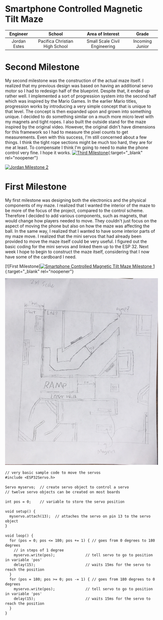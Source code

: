  # Smartphone Controlled Magnetic Tilt Maze


| **Engineer** | **School** | **Area of Interest** | **Grade** |
|:--:|:--:|:--:|:--:|
| Jordan Estes | Pacifica Christian High School | Small Scale Civil Engineering | Incoming Junior

[//]: <![Headstone Image](https://bluestampengineering.com/wp-content/uploads/2016/05/improve.jpg)>
  
[//]: <# Final Milestone>
[//]: <My final milestone is finishing the actual project itself. I had finished all of the physical work in stage 2 and mostly worked on coding. With some help from my instructor I wrote a code in Arduino and an app in the MIT app inventor that allowed the gyro sensor from the android phone to connect to the servos that I had put on the maze. This was my first time doing something like this so I'm proud of how well it turned out. Ironically, however, even though the physical parts were done, it was a hardware bug that was plaguing me. I messed around with the code and bug-checked it with my instructor but we couldn't figure out what was wrong. The maze kept sliding over to the right side and then not having the proper alignment when it was reset. Eventually, I figured out that there was so much hot glue in the servo that the gears couldn't get enough friction and kept sliding. I replaced the part and it worked perfectly. I'm very proud of this project even though I think there are a few things that could have done better. For one, I should have had much stricter plans from the start. My stand gave me a lot of trouble because I was slightly off in the measurements. I also wish that I had designed the maze differently, I didn't account for how shaky the maze control would be due to instability in the hand that was controlling it. Overall, however, everything went better than I expected.  >

[!]: <[![Final Milestone](https://res.cloudinary.com/marcomontalbano/image/upload/v1612573869/video_to_markdown/images/youtube--F7M7imOVGug-c05b58ac6eb4c4700831b2b3070cd403.jpg )](https://www.youtube.com/watch?v=F7M7imOVGug&feature=emb_logo "Final Milestone"){:target="_blank" rel="noopener"}>

# Second Milestone
My second milestone was the construction of the actual maze itself. I realized that my previous design was based on having an additional servo motor so I had to redesign half of the blueprint. Despite that, it ended up rather well. I implemented a sort of progression system into the second half which was inspired by the Mario Games. In the earlier Mario titles, progression works by introducing a very simple concept that is unique to that level. The concept is then expanded upon and grown into something unique. I decided to do something similar on a much more micro level with my magnets and tight ropes. I also built the outside stand for the maze inspired by the original video. However, the original didn't have dimensions for this framework so I had to measure the pixel counts to get measurements. Even with this success, I'm still concerned about a few things. I think the tight rope sections might be much too hard, they are for me at least. To compensate I think I'm going to need to make the phone control very fine. I hope it works. 
[![Third Milestone](https://res.cloudinary.com/marcomontalbano/image/upload/v1612574014/video_to_markdown/images/youtube--y3VAmNlER5Y-c05b58ac6eb4c4700831b2b3070cd403.jpg)](https://www.youtube.com/watch?v=y3VAmNlER5Y&feature=emb_logo "Second Milestone"){:target="_blank" rel="noopener"}

[![Jordan Milestone 2](https://res.cloudinary.com/marcomontalbano/image/upload/v1627069313/video_to_markdown/images/youtube--2_3fSznL9RU-c05b58ac6eb4c4700831b2b3070cd403.jpg)](https://www.youtube.com/watch?v=2_3fSznL9RU "Jordan Milestone 2")

# First Milestone
  

My first milestone was designing both the electronics and the physical components of my maze. I realized that I wanted the interior of the maze to be more of the focus of the project, compared to the control scheme. Therefore I decided to add various components, such as magnets, that would change how players needed to move. They couldn't just focus on the aspect of moving the phone but also on how the maze was affecting the ball. In the same way, I realized that I wanted to have some interior parts of my maze move. I realized that the mini servos that had already been provided to move the maze itself could be very useful. I figured out the basic coding for the mini servos and linked them up to the ESP 32. Next week I hope to begin to construct the maze itself, considering that I now have some of the cardboard I need. 

[![First Milestone][![Smartphone Controlled Magnetic Tilt Maze Milestone 1](https://res.cloudinary.com/marcomontalbano/image/upload/v1625855440/video_to_markdown/images/youtube--WQiFSGz7FkA-c05b58ac6eb4c4700831b2b3070cd403.jpg)](https://www.youtube.com/watch?v=WQiFSGz7FkA "Smartphone Controlled Magnetic Tilt Maze Milestone 1"){:target="_blank" rel="noopener"}



![Inital Sketch](IMG-0544.jpg)



```
// very basic sample code to move the servos
#include <ESP32Servo.h> 

Servo myservo;  // create servo object to control a servo
// twelve servo objects can be created on most boards

int pos = 0;    // variable to store the servo position

void setup() {
  myservo.attach(13);  // attaches the servo on pin 13 to the servo object
}

void loop() {
  for (pos = 0; pos <= 180; pos += 1) { // goes from 0 degrees to 180 degrees
    // in steps of 1 degree
    myservo.write(pos);              // tell servo to go to position in variable 'pos'
    delay(15);                       // waits 15ms for the servo to reach the position
  }
  for (pos = 180; pos >= 0; pos -= 1) { // goes from 180 degrees to 0 degrees
    myservo.write(pos);              // tell servo to go to position in variable 'pos'
    delay(15);                       // waits 15ms for the servo to reach the position
  }
}
```

